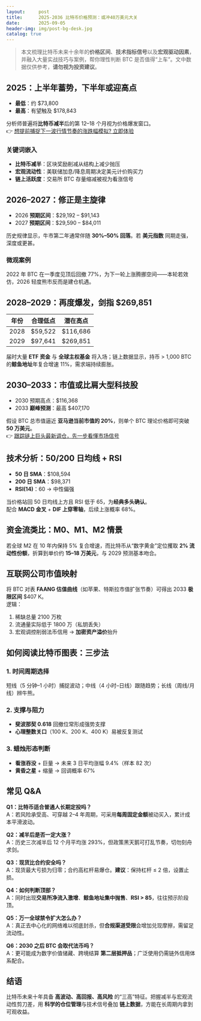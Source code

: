 ```yaml
---
layout:     post
title:      2025-2036 比特币价格预测：或冲40万美元大关
date:       2025-09-05
header-img: img/post-bg-desk.jpg
catalog: true
---
```


> 本文梳理比特币未来十余年的**价格区间**、**技术指标信号**以及**宏观驱动因素**，并融入大量实战技巧与案例，帮你理性判断 BTC 是否值得“上车”。文中数据仅供参考，**请勿视为投资建议**。

## 2025：上半年蓄势，下半年或迎高点  
- **最低**：约 $73,800  
- **最高**：有望触及 $178,843  

分析师普遍将**比特币减半**后的第 12–18 个月视为价格爆发窗口。  
👉 [想提前捕捉下一波行情节奏的涨跌幅模拟? 立即体验](https://okxdog.com/)

### 关键词嵌入  
- **比特币减半**：区块奖励削减从结构上减少抛压  
- **宏观流动性**：美联储加息/降息周期决定美元计价购买力  
- **链上活跃度**：交易所 BTC 存量缩减被视为看涨信号

## 2026–2027：修正是主旋律  
- 2026 **预期区间**：$29,192 – $91,143  
- 2027 **预期区间**：$29,590 – $84,011  

历史规律显示，牛市第二年通常伴随 **30%–50% 回落**。若 **美元指数** 同期走强，深度或更甚。

### 微观案例  
2022 年 BTC 在一季度见顶后回撤 77%，为下一轮上涨腾挪空间——本轮若效仿，2026 轻度熊市反而是建仓机遇。

## 2028–2029：再度爆发，剑指 $269,851  
| 年份 | 合理低点 | 潜在高点 |
|---|---|---|
|2028|$59,522|$116,686|
|2029|$97,641|$269,851|

届时大量 **ETF 资金** 与 **全球主权基金** 将入场；链上数据显示，持币 > 1,000 BTC 的**鲸鱼地址**年复合增速 11%，需求端持续膨胀。

## 2030–2033：市值或比肩大型科技股  
- 2030 预期高点：$116,368  
- 2033 **巅峰预测**：最高 $407,170  

假设 BTC 总市值逼近 **亚马逊当前市值的 20%**，则单个 BTC 理论价格即可突破 **50 万美元**。  
👉 [跟踪链上巨头最新调仓，先一步看懂市场信号](https://okxdog.com/)

## 技术分析：50/200 日均线 + RSI  
- **50 日 SMA**：$108,594  
- **200 日 SMA**：$98,371  
- **RSI(14)**：60 → 中性偏强  

当价格站回 50 日均线上方且 RSI 低于 65，为**经典多头确认**。  
配合 **MACD 金叉** + **DIF 上穿零轴**，后续上涨概率 68%。

## 资金流类比：M0、M1、M2 情景  
若全球 M2 在 10 年内保持 5% 复合增速，而比特币从“数字黄金”定位攫取 **2% 流动性份额**，折算到单价约 **15–18 万美元**，与 2029 预测基本吻合。

## 互联网公司市值映射  
将 BTC 对表 **FAANG 估值曲线**（如苹果、特斯拉市值扩张节奏）可得出 2033 **极限区间** $407 K。  
逻辑：  
1. 稀缺总量 2100 万枚  
2. 流通量实际低于 1800 万（私钥丢失）  
3. 宏观调控削弱法币信用 → **加密资产溢价**抬升  

## 如何阅读比特币图表：三步法  
### 1. 时间周期选择  
短线（5 分钟–1 小时）捕捉波动；中线（4 小时–日线）跟随趋势；长线（周线/月线）辨牛熊。

### 2. 支撑与阻力  
- **斐波那契 0.618** 回撤位常形成强势支撑  
- **心理整数关口**（100 K、200 K、400 K）易被反复测试

### 3. 蜡烛形态判断  
- **看涨吞没** + 巨量 → 未来 3 日平均涨幅 9.4%（样本 82 次）  
- **黄昏之星** + 缩量 → 回调概率 67%

## 常见 Q&A  
**Q1：比特币适合普通人长期定投吗？**  
A：若风险承受高、可穿越 2–4 年周期，可采用**每周固定金额**被动买入，累计成本平滑波动。

**Q2：减半后是否一定大涨？**  
A：历史三次减半后 12 个月平均涨 293%，但政策黑天鹅可打乱节奏，切勿刻舟求剑。

**Q3：现货比合约安全吗？**  
A：现货最大亏损为归零；合约高杠杆易爆仓。**建议**：保持杠杆 ≤ 2 倍，设置止损。

**Q4：如何判断顶部？**  
A：同时出现**交易所净流入激增**、**鲸鱼地址集中抛售**、**RSI > 85**，往往预示阶段顶。

**Q5：万一全球禁令扩大怎么办？**  
A：真正去中心化的网络难以彻底封杀，但**合规渠道受限**会增加兑现摩擦，需留足流动性。

**Q6：2030 之后 BTC 会取代法币吗？**  
A：更可能成为数字价值储藏、跨境结算 **第二层抵押品**；广泛使用仍需链外信用体系配合。

## 结语  
比特币未来十年具备 **高波动、高回报、高风险** 的“三高”特征。把握减半与宏观流动性剪刀差，用 **科学的仓位管理**与技术信号叠加 **链上数据**，方能在长周期内拿到可观收益。